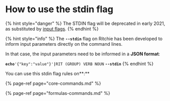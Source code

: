 # How to use the stdin flag

{% hint style="danger" %}
The STDIN flag will be deprecated in early 2021, as substituted by [input flags](../how-to-use-input-flags/).
{% endhint %}

{% hint style="info" %}
The **`--stdin`** flag on Ritchie has been developed to inform input parameters directly on the command lines.  
  
In that case, the input parameters need to be informed in a **JSON format**:

**`echo`**`'{"key":"value"}'`**`|`**`RIT (GROUP) VERB NOUN` **`--stdin`**
{% endhint %}

You can use this stdin flag rules on**:**

{% page-ref page="core-commands.md" %}

{% page-ref page="formulas-commands.md" %}



